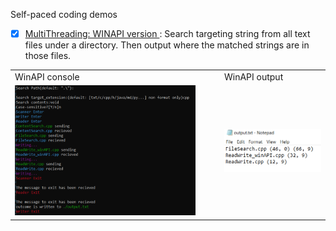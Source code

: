 Self-paced coding demos
- [x] [MultiThreading: WINAPI version ](./MultiThreads-WINAPI/README.md): Search targeting string from all text files under a directory. Then output where the matched strings are in those files.
<table>
  <tr>
     <td>WinAPI console</td>
     <td>WinAPI output</td>
  </tr>
  <tr>
    <td><img src="./Figures/winAPI-console.png" width=90% ></td>
    <td><img src="./Figures/winAPI-output.png" ></td>
  </tr>
 </table>
